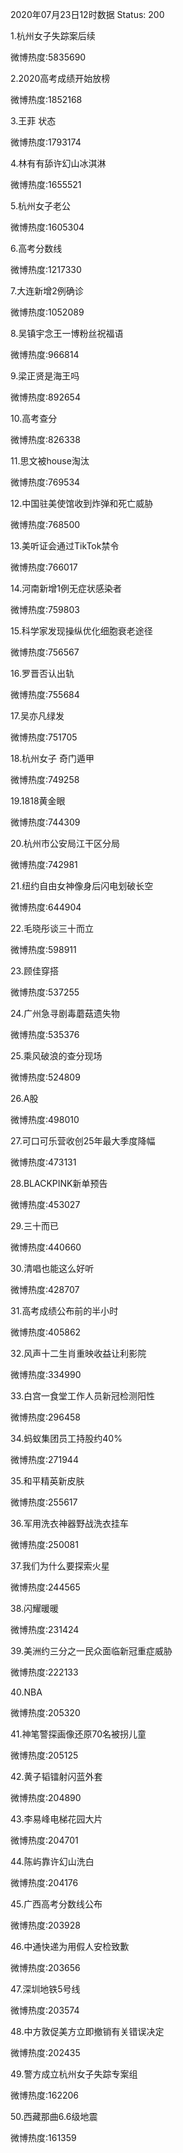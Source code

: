 2020年07月23日12时数据
Status: 200

1.杭州女子失踪案后续

微博热度:5835690

2.2020高考成绩开始放榜

微博热度:1852168

3.王菲 状态

微博热度:1793174

4.林有有舔许幻山冰淇淋

微博热度:1655521

5.杭州女子老公

微博热度:1605304

6.高考分数线

微博热度:1217330

7.大连新增2例确诊

微博热度:1052089

8.吴镇宇念王一博粉丝祝福语

微博热度:966814

9.梁正贤是海王吗

微博热度:892654

10.高考查分

微博热度:826338

11.思文被house淘汰

微博热度:769534

12.中国驻美使馆收到炸弹和死亡威胁

微博热度:768500

13.美听证会通过TikTok禁令

微博热度:766017

14.河南新增1例无症状感染者

微博热度:759803

15.科学家发现操纵优化细胞衰老途径

微博热度:756567

16.罗晋否认出轨

微博热度:755684

17.吴亦凡绿发

微博热度:751705

18.杭州女子 奇门遁甲

微博热度:749258

19.1818黄金眼

微博热度:744309

20.杭州市公安局江干区分局

微博热度:742981

21.纽约自由女神像身后闪电划破长空

微博热度:644904

22.毛晓彤谈三十而立

微博热度:598911

23.顾佳穿搭

微博热度:537255

24.广州急寻剧毒蘑菇遗失物

微博热度:535376

25.乘风破浪的查分现场

微博热度:524809

26.A股

微博热度:498010

27.可口可乐营收创25年最大季度降幅

微博热度:473131

28.BLACKPINK新单预告

微博热度:453027

29.三十而已

微博热度:440660

30.清唱也能这么好听

微博热度:428707

31.高考成绩公布前的半小时

微博热度:405862

32.风声十二生肖重映收益让利影院

微博热度:334990

33.白宫一食堂工作人员新冠检测阳性

微博热度:296458

34.蚂蚁集团员工持股约40%

微博热度:271944

35.和平精英新皮肤

微博热度:255617

36.军用洗衣神器野战洗衣挂车

微博热度:250081

37.我们为什么要探索火星

微博热度:244565

38.闪耀暖暖

微博热度:231424

39.美洲约三分之一民众面临新冠重症威胁

微博热度:222133

40.NBA

微博热度:205320

41.神笔警探画像还原70名被拐儿童

微博热度:205125

42.黄子韬镭射闪蓝外套

微博热度:204890

43.李易峰电梯花园大片

微博热度:204701

44.陈屿靠许幻山洗白

微博热度:204176

45.广西高考分数线公布

微博热度:203928

46.中通快递为用假人安检致歉

微博热度:203656

47.深圳地铁5号线

微博热度:203574

48.中方敦促美方立即撤销有关错误决定

微博热度:202435

49.警方成立杭州女子失踪专案组

微博热度:162206

50.西藏那曲6.6级地震

微博热度:161359

